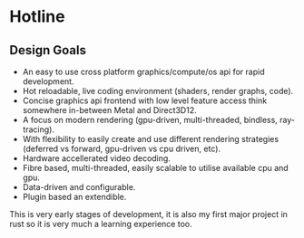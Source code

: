 # Hotline

## Design Goals
- An easy to use cross platform graphics/compute/os api for rapid development.
- Hot reloadable, live coding environment (shaders, render graphs, code).
- Concise graphics api frontend with low level feature access think somewhere in-between Metal and Direct3D12.
- A focus on modern rendering (gpu-driven, multi-threaded, bindless, ray-tracing).
- With flexibility to easily create and use different rendering strategies (deferred vs forward, gpu-driven vs cpu driven, etc).
- Hardware accellerated video decoding.
- Fibre based, multi-threaded, easily scalable to utilise available cpu and gpu.
- Data-driven and configurable.
- Plugin based an extendible.

This is very early stages of development, it is also my first major project in rust so it is very much a learning experience too.

